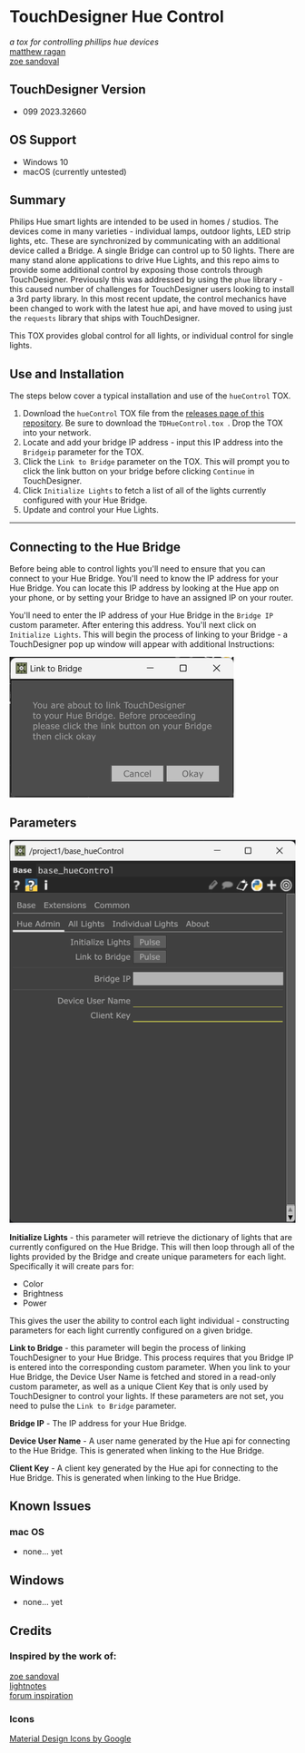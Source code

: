 # TouchDesigner Hue Control
*a tox for controlling phillips hue devices*  
[matthew ragan](https://matthewragan.com)  
[zoe sandoval](https://zoesandoval.com)

## TouchDesigner Version
* 099 2023.32660

## OS Support
* Windows 10
* macOS (currently untested)

## Summary
Philips Hue smart lights are intended to be used in homes / studios. The devices come in many varieties - individual lamps, outdoor lights, LED strip lights, etc. These are synchronized by communicating with an additional device called a Bridge. A single Bridge can control up to 50 lights. There are many stand alone applications to drive Hue Lights, and this repo aims to provide some additional control by exposing those controls through TouchDesigner. Previously this was addressed by using the `phue` library - this caused number of challenges for TouchDesigner users looking to install a 3rd party library. In this most recent update, the control mechanics have been changed to work with the latest hue api, and have moved to using just the `requests` library that ships with TouchDesigner.

This TOX provides global control for all lights, or individual control for single lights.

## Use and Installation
The steps below cover a typical installation and use of the `hueControl` TOX.

1. Download the `hueControl` TOX file from the [releases page of this repository](https://github.com/raganmd/touchdesigner-hueControl/releases). Be sure to download the `TDHueControl.tox
`. Drop the TOX into your network. 
2. Locate and add your bridge IP address - input this IP address into the `Bridgeip` parameter for the TOX.
3. Click the `Link to Bridge` parameter on the TOX. This will prompt you to click the link button on your bridge before clicking `Continue` in TouchDesigner.
4. Click `Initialize Lights` to fetch a list of all of the lights currently configured with your Hue Bridge.
5. Update and control your Hue Lights.

----

## Connecting to the Hue Bridge
Before being able to control lights you'll need to ensure that you can connect to your Hue Bridge. You'll need to know the IP address for your Hue Bridge. You can locate this IP address by looking at the Hue app on your phone, or by setting your Bridge to have an assigned IP on your router.

You'll need to enter the IP address of your Hue Bridge in the `Bridge IP` custom parameter. After entering this address. You'll next click on `Initialize Lights`. This will begin the process of linking to your Bridge - a TouchDesigner pop up window will appear with additional Instructions:

![admin-page](assets/link-to-bridge.png)

## Parameters

![admin-page](assets/admin-page.png)

**Initialize Lights** - this parameter will retrieve the dictionary of lights that are currently configured on the Hue Bridge. This will then loop through all of the lights provided by the Bridge and create unique parameters for each light. Specifically it will create pars for:  
* Color
* Brightness
* Power

This gives the user the ability to control each light individual - constructing parameters for each light currently configured on a given bridge. 

**Link to Bridge** - this parameter will begin the process of linking TouchDesigner to your Hue Bridge. This process requires that you Bridge IP is entered into the corresponding custom parameter. When you link to your Hue Bridge, the Device User Name is fetched and stored in a read-only custom parameter, as well as a unique Client Key that is only used by TouchDesigner to control your lights. If these parameters are not set, you need to pulse the `Link to Bridge` parameter.  

**Bridge IP** - The IP address for your Hue Bridge.  

**Device User Name** - A user name generated by the Hue api for connecting to the Hue Bridge. This is generated when linking to the Hue Bridge.   

**Client Key** - A client key generated by the Hue api for connecting to the Hue Bridge. This is generated when linking to the Hue Bridge.  

## Known Issues
### mac OS
* none... yet

## Windows
* none... yet

## Credits
### Inspired by the work of:
[zoe sandoval](zoesandoval.com)  
[lightnotes](https://www.lightnotes.es/)  
[forum inspiration](https://www.derivative.ca/Forum/viewtopic.php?f=4&t=6131)

### Icons
[Material Design Icons by Google](https://material.io/tools/icons/?icon=save_alt&style=baseline)